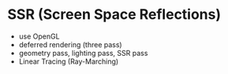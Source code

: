 # SSR (Screen Space Reflections)
- use OpenGL
- deferred rendering (three pass)
- geometry pass, lighting pass, SSR pass
- Linear Tracing (Ray-Marching)
